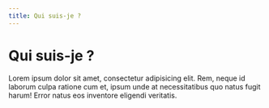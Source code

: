 ```yaml
---
title: Qui suis-je ?
---
```


# Qui suis-je ?

Lorem ipsum dolor sit amet, consectetur adipisicing elit. Rem, neque id laborum culpa ratione cum et, ipsum unde at necessitatibus quo natus fugit harum! Error natus eos inventore eligendi veritatis.